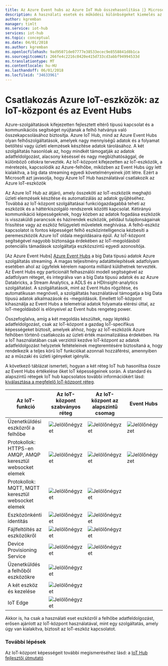 ```yaml
---
title: Az Azure Event hubs az Azure IoT Hub összehasonlítása |} Microsoft Docs
description: A használati esetek és működési különbségeket kiemelés az IoT-központ és az Event Hubs Azure szolgáltatások összehasonlítása. Az összehasonlítás tartalmazza a támogatott protokollok, kezelés, figyelés, és fájlfeltöltések.
author: kgremban
manager: timlt
ms.service: iot-hub
services: iot-hub
ms.topic: conceptual
ms.date: 04/01/2018
ms.author: kgremban
ms.openlocfilehash: 9ad95071de07777e38533ecec9e8558841d8b1ca
ms.sourcegitcommit: 266fe4c2216c0420e415d733cd3abbf94994533d
ms.translationtype: MT
ms.contentlocale: hu-HU
ms.lasthandoff: 06/01/2018
ms.locfileid: "34633961"
---
```

# <a name="connecting-iot-devices-to-azure-iot-hub-and-event-hubs"></a>Csatlakozás Azure IoT-eszközök: az IoT-központ és az Event Hubs

Azure-szolgáltatások kifejezetten fejlesztett eltérő típusú kapcsolat és a kommunikációs segítséget nyújtanak a felhő hatványa való összekapcsolásához biztosítja. Azure IoT Hub, mind az Azure Event Hubs olyan felhőszolgáltatások, amelyek nagy mennyiségű adatok és a folyamat betöltési vagy üzleti elemzések készítése adatok tárolásához. A két szolgáltatás hasonlóak az, hogy mindkét támogatják az adatok adatfeldolgozást, alacsony késéssel és nagy megbízhatósággal, de különböző célokra tervezték. Az IoT-központ kifejezetten az IoT-eszközök, a méretezés, kapcsolódik az Azure-felhőbe, miközben az Event Hubs úgy lett kialakítva, a big data streaming egyedi követelményeinek jött létre. Ezért a Microsoft azt javasolja, hogy Azure IoT Hub használatával csatlakozik az Azure IoT-eszközök

Az Azure IoT Hub az átjáró, amely összeköti az IoT-eszközök meghajtó üzleti elemzések készítése és automatizálás az adatok gyűjtéséhez. Továbbá az IoT-központ szolgáltatásai funkciógazdagabbá teheti az eszközök és a háttérkiszolgáló rendszerek közötti kapcsolat. Kétirányú kommunikáció képességeknek, hogy közben az adatok fogadása eszközök is visszaküldi parancsok és házirendek eszközök, például tulajdonságainak frissítése vagy az eszköz felügyeleti műveletek meghívása.  A felhő-eszköz kapcsolatot is fontos képességet felhő eszközintelligencia kézbesíti a peremeszközök Azure IoT oldala megoldásaira épül. Az IoT-központ segítségével nagyobb biztonsága érdekében az IoT-megoldásból potenciális támadások szolgáltatja eszközszintű egyedi azonosítója. 

[Az Azure Event Hubs] [ Azure Event Hubs] a big Data típusú adatok Azure szolgáltatás streaming. A magas teljesítmény adatáttelepítések adatfolyam esetében ahol az ügyfelek kérelem naponta milliárd küldhetnek tervezték. Az Event Hubs egy particionált felhasználói modell segítségével az adatfolyam réteget, és integrálva van a big Data típusú adatok és az Azure Databricks, a Stream Analytics, a ADLS és a HDInsight-analytics szolgáltatást. A szolgáltatások, mint az Event Hubs rögzítése, és automatikusan megnöveli, a szolgáltatás használatával támogatja a big Data típusú adatok alkalmazások és -megoldások. Emellett IoT-központ kihasználja az Event Hubs a telemetriai adatok folyamata elérési úttal, az IoT-megoldásból is előnyeivel az Event hubs rengeteg power.

Összefoglalva, amíg a két megoldás készültek, nagy léptékű adatfeldolgozást, csak az IoT-központ a gazdag IoT-specifikus képességeket biztosít, amelyek ahhoz, hogy az IoT-eszközök Azure felhőben történő csatlakozás az üzleti érték maximalizálása érdekében.  Ha a IoT használatában csak verziótól kezdve IoT-központ az adatok adatfeldolgozást helyzetek feltételeinek megteremtésére biztosítaná a, hogy rendelkezik a teljes körű IoT funkciókat azonnali hozzáférési, amennyiben az a műszaki és üzleti igényeket igénylik.

A következő táblázat ismerteti, hogyan a két réteg IoT hub hasonlítsa össze az Event Hubs értékelése őket IoT képességeinek során. A standard és alapszintű rétegek IoT hub kapcsolatos további információkért lásd: [kiválasztása a megfelelő IoT-központ réteg][lnk-scaling].

| Az IoT-funkció | Az IoT-központ szabványos réteg | Az IoT-központ az alapszintű csomag | Event Hubs |
| --- | --- | --- | --- |
| Üzenetküldési eszközről a felhőbe | ![Jelölőnégyzet][1] | ![Jelölőnégyzet][1] | ![Jelölőnégyzet][1] |
| Protokollok: HTTPS-en AMQP, AMQP keresztül websocket elemek | ![Jelölőnégyzet][1] | ![Jelölőnégyzet][1] | ![Jelölőnégyzet][1] |
| Protokollok: MQTT, MQTT keresztül websocket elemek | ![Jelölőnégyzet][1] | ![Jelölőnégyzet][1] |  |
| Eszközönkénti identitás | ![Jelölőnégyzet][1] | ![Jelölőnégyzet][1] |  |
| Fájlfeltöltés az eszközökről | ![Jelölőnégyzet][1] | ![Jelölőnégyzet][1] |  |
| Device Provisioning Service | ![Jelölőnégyzet][1] | ![Jelölőnégyzet][1] |  |
| Üzenetküldés a felhőből eszközökre | ![Jelölőnégyzet][1] |  |  |
| A két eszköz és kezelése | ![Jelölőnégyzet][1] |  |  |
| IoT Edge | ![Jelölőnégyzet][1] |  |  |

Akkor is, ha csak a használati eset eszközről a felhőbe adatfeldolgozást, erősen ajánlott az IoT-központ használatával, mint egy szolgáltatás, amely úgy van kialakítva, biztosít az IoT-eszköz kapcsolatot. 

### <a name="next-steps"></a>További lépések

Az IoT-központ képességeit további megismeréséhez lásd: a [IoT Hub fejlesztői útmutató][lnk-devguide]


[Azure Event Hubs]: ../event-hubs/event-hubs-what-is-event-hubs.md
[lnk-scaling]: iot-hub-scaling.md
[lnk-devguide]: iot-hub-devguide.md

<!--Image references-->
[1]: ./media/iot-hub-compare-event-hubs/ic195031.png
